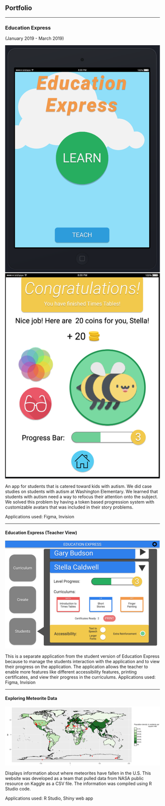 ## Portfolio

---

### Education Express
(January 2019 - March 2019)

<img src="images/INFO200ss1.PNG?raw=true"/>
<img src="images/INFO200ss2.PNG?raw=true"/>

An app for students that is catered toward kids with autism. We did case studies on students with autism at Washington Elementary. We learned that students with autism need a way to refocus their attention onto the subject. We solved this problem by having a token based progression system with customizable avatars that was included in their story problems.

Applications used: Figma, Invision

---
#### Education Express (Teacher View)
<img src="images/INFO200teach.PNG?raw=true"/>

This is a separate application from the student version of Education Express because to manage the students interaction with the application and to view their progress on the application. The application allows the teacher to enable more features like different accessibility features, printing certificates, and view their progress in the curriculums.
Applications used: Figma, Invision

---
#### Exploring Meteorite Data
<img src="images/INFO201Project.PNG?raw=true"/>

Displays information about where meteorites have fallen in the U.S. This website was developed as a team that pulled data from NASA public resource on Kaggle as a CSV file. The information was compiled using R Studio code.

Applications used: R Studio, Shiny web app

